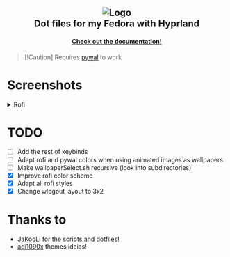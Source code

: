 <h2 align="center">
  <img src="https://raw.githubusercontent.com/zDyanTB/HyprNova/master/src/nova-banner.png" alt="Logo"/><br/>
  Dot files for my Fedora with Hyprland
</h2>

<h4 align="center">
  <a href="https://github.com/zDyanTB/HyprNova/blob/master/documentation.md">Check out the documentation!</a>
</h4>

>   [!Caution]
>   Requires [pywal](https://github.com/dylanaraps/pywal) to work

# Screenshots
<details>
<summary> Rofi </summary>
  
![Space-menu](src/rofi/space-menu.png)
  
![Space-layout](src/rofi/space-layout.png)

![Flower-menu](src/rofi/flower-menu.png)

![Eye-menu](src/rofi/eye-menu.png)


</details>
  
# TODO
- [ ] Add the rest of keybinds
- [ ] Adapt rofi and pywal colors when using animated images as wallpapers
- [ ] Make wallpaperSelect.sh recursive (look into subdirectories)
- [x] Improve rofi color scheme
- [x] Adapt all rofi styles
- [x] Change wlogout layout to 3x2

# Thanks to
 - [JaKooLi](https://github.com/JaKooLit) for the scripts and dotfiles!
 - [adi1090x](https://github.com/adi1090x/rofi) themes ideias!
